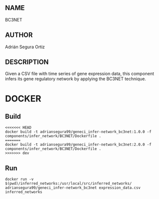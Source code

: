 ## NAME

BC3NET

## AUTHOR

Adrián Segura Ortiz

## DESCRIPTION

Given a CSV file with time series of gene expression data, this component infers its gene regulatory network by applying the BC3NET technique.

# DOCKER

## Build

```
<<<<<<< HEAD
docker build -t adriansegura99/geneci_infer-network_bc3net:1.0.0 -f components/infer_network/BC3NET/Dockerfile .
=======
docker build -t adriansegura99/geneci_infer-network_bc3net:2.0.0 -f components/infer_network/BC3NET/Dockerfile .
>>>>>>> dev
```

## Run

```
docker run -v $(pwd)/inferred_networks:/usr/local/src/inferred_networks/ adriansegura99/geneci_infer-network_bc3net expression_data.csv inferred_networks
```
